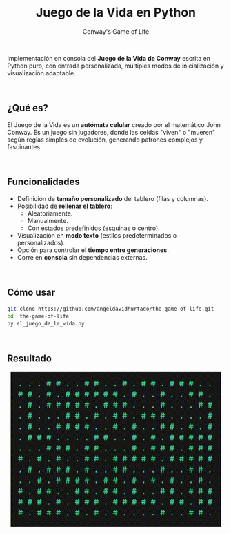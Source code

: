 <br>

<h1 align="center">Juego de la Vida en Python</h1>
<p align="center">Conway's Game of Life</p>

<br>

Implementación en consola del **Juego de la Vida de Conway** escrita en Python puro, con entrada personalizada, múltiples modos de inicialización y visualización adaptable.

<br>

## ¿Qué es?

El Juego de la Vida es un **autómata celular** creado por el matemático John Conway. Es un juego sin jugadores, donde las celdas "viven" o "mueren" según reglas simples de evolución, generando patrones complejos y fascinantes.

<br>

## Funcionalidades

* Definición de **tamaño personalizado** del tablero (filas y columnas).
* Posibilidad de **rellenar el tablero**:
  * Aleatoriamente.
  * Manualmente.
  * Con estados predefinidos (esquinas o centro).
* Visualización en **modo texto** (estilos predeterminados o personalizados).
* Opción para controlar el **tiempo entre generaciones**.
* Corre en **consola** sin dependencias externas.

<br>

## Cómo usar

```bash
git clone https://github.com/angeldavidhurtado/the-game-of-life.git
cd  the-game-of-life
py el_juego_de_la_vida.py
```

<br>

## Resultado
<p align="center">
  <img src="./the-game-of-life.gif" alt="The Game of Life by Ángel David Hurtado" />
</p>

<br>
